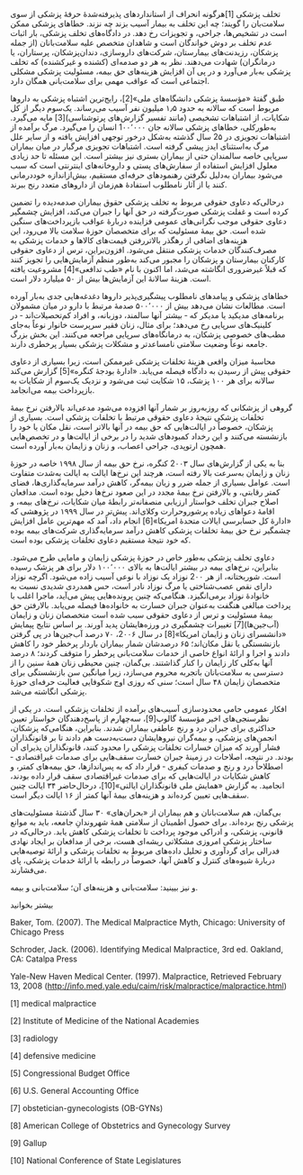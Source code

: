  تخلف پزشکی [1]هرگونه انحراف از استانداردهای پذیرفته‌شدۀ حرفۀ پزشکی از سوی سلامت‌بان را گویند؛ چه این تخلف به بیمار آسیب بزند چه نزند. خطاهای پزشکی ممکن است در تشخیص‌ها، جراحی، و تجویزات رخ دهد. در دادگاه‌های تخلف پزشکی، بار اثبات عدم تخلف بر دوش خواندگان است و شاهدان متخصص علیه سلامت‌بانان (از جمله پزشکان، رزیدنت‌های بیمارستان، شرکت‌های داروسازی، دندان‌پزشکان، پرستاران، یا درمانگران) شهادت می‌دهند. نظر به هر دو صدمه‌ای (کشنده و غیرکشنده) که تخلف پزشکی به‌بار می‌آورد و در پی آن افزایش هزینه‌های حق بیمه، مسئولیت پزشکی مشکلی اجتماعی است که عواقب مهمی برای سلامت‌بانی همگان دارد.

 طبق گفتهٔ «مؤسسۀ پزشکی دانشگاه‌های ملی»[2]، رایج‌ترین اشتباه پزشکی به داروها مربوط است که سالانه به حدود ۱٫۵ میلیون نفر آسیب می‌رساند. یک‌سوم دیگر از کل شکایات، از اشتباهات تشخیصی (مانند تفسیر گزارش‌های پرتوشناسی)[3] مایه می‌گیرد. به‌طورکلی، خطاهای پزشکی سالانه جان 1۰۰٬۰۰۰ انسان را می‌گیرد. مرگ برآمده از اشتباهات تجویزی در 2۵ سال گذشته به‌شکل درخور توجهی افزایش یافته و از سایر علل مرگ به‌استثنای ایدز پیشی گرفته است. اشتباهات تجویزی مرگبار در میان بیماران سرپایی خاصه سالمندان حتی از بیماران بستری نیز بیشتر است. این مسئله تا حد زیادی معلول افزایش استفاده از سفارش‌های پستی و داروخانه‌های اینترنتی است که سبب می‌شود بیماران به‌دلیل نگرفتن رهنمودهای حرفه‌ای مستقیم، بیش‌ازاندازه خوددرمانی کنند یا از آثار نامطلوب استفادۀ هم‌زمان از داروهای متعدد رنج ببرند.

درحالی‌که دعاوی حقوقی مربوط به تخلف پزشکی حقوق بیماران صدمه‌دیده را تضمین کرده است و غفلت پزشکی صورت‌گرفته در حق آنها را جبران می‌کند، افزایش چشمگیر دعاوی حقوقی موجب نگرانی‌های عمومی فزاینده دربارهٔ عواقب بازپرداخت‌های سنگین شده است. حق بیمۀ مسئولیت که برای متخصصان حوزهٔ سلامت بالا می‌رود، این هزینه‌های اضافی از رهگذر بالاتررفتن قیمت‌های کالاها و خدمات پزشکی به مصرف‌کنندگان خدمات پزشکی منتقل می‌شود. افزون‌براین، ترس از دعاوی حقوقی کارکنان بیمارستان و پزشکان را مجبور می‌کند به‌طور منظم آزمایش‌هایی را تجویز کنند که قبلاً غیرضروری انگاشته می‌شد، اما اکنون با نام «طب تدافعی»[4] مشروعیت یافته است. هزینهٔ سالانهٔ این آزمایش‌ها بیش از ۵۰ میلیارد دلار است.

 خطاهای پزشکی و پیامدهای نامطلوب پیشگیری‌پذیر داروها دغدغه‌هایی جدی به‌بار آورده است. مطالعات نشان می‌دهد بیش از ۵۰۰٬۰۰۰ صدمۀ مرتبط با دارو در میان مشمولان برنامه‌های مدیکید یا مدیکر که ‐ بیشتر آنها سالمند، دوزبانه، و افراد کم‌تحصیلات‌اند ‐ در کلینیک‌های سرپایی رخ می‌دهد؛ برای مثال، زنان فقیر سرپرست خانوار نوعاً به‌جای مطب‌های خصوصی پزشکان، به درمانگاه‌های سرپایی مراجعه می‌کنند. این بخش بزرگ جامعه نوعاً وضعیت سلامتی نامساعدتر و مشکلات پزشکی بسیار پرخطری دارند.

محاسبهٔ میزان واقعی هزینۀ تخلفات پزشکی غیرممکن است، زیرا بسیاری از دعاوی حقوقی پیش از رسیدن به دادگاه فیصله می‌یابد. «ادارهٔ بودجهٔ کنگره»[5] گزارش می‌کند سالانه برای هر ۱۰۰ پزشک، ۱۵ شکایت ثبت می‌شود و نزدیک یک‌سوم از شکایات به بازپرداخت بیمه می‌انجامد.

گروهی از پزشکانی که روزبه‌روز بر شمار آنها افزوده می‌شود مدعی‌اند بالارفتن نرخ بیمۀ تخلفات پزشکی نتیجۀ دعاوی حقوقی مرتبط با تخلفات پزشکی است. بسیاری از پزشکان، خصوصاً در ایالت‌هایی که حق بیمه در آنها بالاتر است، نقل مکان یا خود را بازنشسته می‌کنند و این رخداد کمبودهای شدید را در برخی از ایالت‌ها و در تخصص‌هایی همچون ارتوپدی، جراحی اعصاب، و زنان و زایمان به‌بار آورده است.

 بنا به یکی از گزارش‌های سال 2۰۰۳ کنگره، نرخ حق بیمه از سال ۱۹۹۸ خاصه در حوزهٔ زنان و زایمان به‌سرعت بالا رفته است، هرچند این نرخ‌ها ایالت به ایالت به‌شدت متفاوت است. عوامل بسیاری از جمله ضرر و زیان بیمه‌گر، کاهش درآمد سرمایه‌گذاری‌ها، فضای کمتر رقابتی، و بالارفتن نرخ بیمۀ مجدد در این صعود نرخ‌ها دخیل بوده است. مدافعان اصلاح جبران تخلف خواستار ارزیابی منصفانه‌تر رابطهٔ میان شکایات، نرخ‌های بیمه، و اقامهٔ دعواهای زیاده پرشوروحرارت وکلای‌اند. پیش‌تر در سال ۱۹۹۹ در پژوهشی که «ادارهٔ کل حسابرسی ایالات متحدهٔ امریکا»[6] انجام داد، آمد که مهم‌ترین عامل افزایش چشمگیر نرخ حق بیمهٔ تخلفات پزشکی کاهش درآمد سرمایه‌گذاری شرکت‌های بیمه بوده که خود نتیجهٔ مستقیم دعاوی تخلفات پزشکی بوده است.

 دعاوی تخلف پزشکی به‌طور خاص در حوزۀ پزشکی زایمان و مامایی طرح می‌شود. بنابراین، نرخ‌های بیمه در بیشتر ایالت‌ها به بالای ۱۰۰٬۰۰۰ دلار برای هر پزشک رسیده است. شوربختانه، از هر 2۰۰ نوزاد یک نوزاد با نوعی آسیب زاده می‌شود. اگرچه نوزاد دارای نقص عصب‌شناختی یا مرگ نوزاد نادر است، حس همدردی شدیدی نسبت به خانوادهٔ نوزاد برمی‌انگیزد. هنگامی‌که چنین پرونده‌هایی پیش می‌آید، ماجرا اغلب با پرداخت مبالغی هنگفت به‌عنوان جبران خسارت به خانواده‌ها فیصله می‌یابد. بالارفتن حق بیمهٔ مسئولیت و ترس از دعاوی حقوقی سبب شده است متخصصان زنان و زایمان (آب‌جین‌ها)[7] تغییرات چشمگیری در ورزه‌هایشان پدید آورند. بر اساس نتایج پیمایش «دانشسرای زنان و زایمان امریکا»[8] در سال 2۰۰۶، ۷۰ درصد آب‌جین‌ها در پی گرفتن بازنشستگی یا نقل مکان‌اند؛ ۶۵ درصدشان شمار بیماران باردار پرخطر خود را کاهش دادند و اجرا و ارائۀ انواع خاصی از خدمات سلامت‌بانی پرخطر را متوقف کردند؛ ۸ درصد آنها به‌کلی کار زایمان را کنار گذاشتند. بی‌گمان، چنین محیطی زنان همۀ سنین را از دسترسی به سلامت‌بانان باتجربه محروم می‌سازد، زیرا میانگین سن بازنشستگی برای متخصصان زایمان ۴۸ سال است؛ سنی که روزی اوج شکوفایی فعالیت حرفه‌ای حوزهٔ پزشکی انگاشته می‌شد.

افکار عمومی حامی محدودسازی آسیب‌های برآمده از تخلفات پزشکی است. در یکی از نظرسنجی‌های اخیر مؤسسهٔ گالوپ[9]، سه‌چهارم از پاسخ‌دهندگان خواستار تعیین حداکثری برای جبران درد و رنج عاطفی بیماران شدند. بنابراین، هنگامی‌که پزشکان، انجمن‌های پزشکی، و بیمه‌گران نیروهایشان دست‌به‌دست هم دادند تا بر قانونگذاران فشار آورند که میزان خسارات تخلفات پزشکی را محدود کنند، قانونگذاران پذیرای آن بودند. در نتیجه، اصلاحات در زمینۀ جبران خسارت سقف‌هایی برای صدمات غیراقتصادی ‐ اصطلاحاً درد و رنج و صدمات کیفری ‐ قرار داد که به پس‌اندازها، حق بیمه‌های کمتر، و کاهش شکایات در ایالت‌هایی که برای صدمات غیراقتصادی سقف قرار داده بودند، انجامید. به گزارش «همایش ملی قانونگذاران ایالتی»[10]، درحال‌حاضر ۳۴ ایالت چنین سقف‌هایی تعیین کرده‌اند و هزینه‌های بیمهٔ آنها کمتر از ۱۶ ایالت دیگر است.

بی‌گمان، هم سلامت‌بانان و هم بیماران از «بحران‌های» ۳۰ سال گذشتهٔ مسئولیت‌های پزشکی رنج برده‌اند. برای حصول اطمینان از سلامتی همۀ شهروندانِ جامعه، باید به موانع قانونی، پزشکی، و ادراکی موجود پرداخت تا تخلفات پزشکی کاهش یابد. درحالی‌که در ساختار پزشکی امروزی مشکلاتی ریشه‌ای هست، برخی از مدافعان بر ایجاد نهادی فدرالی برای گردآوری و تحلیل داده‌های مربوط به تخلفات پزشکی و ارائهٔ توصیه‌هایی دربارهٔ شیوه‌های کنترل و کاهش آنها، خصوصاً در رابطه با ارائهٔ خدمات پزشکی، پای می‌فشارند.

و نیز بیینید: سلامت‌بانی و هزینه‌های آن؛ سلامت‌بانی و بیمه.

بیشتر بخوانید

Baker, Tom. (2007). The Medical Malpractice Myth, Chicago: University of Chicago Press

Schroder, Jack. (2006). Identifying Medical Malpractice, 3rd ed. Oakland, CA: Catalpa Press

Yale-New Haven Medical Center. (1997). Malpractice, Retrieved February 13, 2008 (http://info.med.yale.edu/caim/risk/malpractice/malpractice.html)

[1] medical malpractice

 [2] Institute of Medicine of the National Academies

 [3] radiology

[4] defensive medicine

[5] Congressional Budget Office

[6] U.S. General Accounting Office

[7] obstetician-gynecologists (OB-GYNs)

[8] American College of Obstetrics and Gynecology Survey

[9] Gallup

[10] National Conference of State Legislatures

 

 

 

 